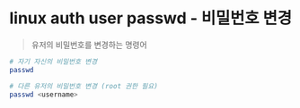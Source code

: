 # linux auth user passwd - 비밀번호 변경

> 유저의 비밀번호를 변경하는 명령어

```sh
# 자기 자신의 비밀번호 변경
passwd

# 다른 유저의 비밀번호 변경 (root 권한 필요)
passwd <username>
```
